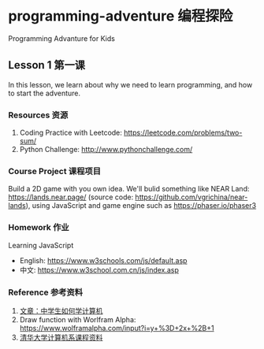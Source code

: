 # programming-adventure 编程探险
Programming Advanture for Kids


## Lesson 1 第一课

In this lesson, we learn about why we need to learn programming, and how to start the adventure. 

### Resources 资源

1. Coding Practice with Leetcode: https://leetcode.com/problems/two-sum/
2. Python Challenge: http://www.pythonchallenge.com/

### Course Project 课程项目

Build a 2D game with you own idea. We'll bulid something like NEAR Land: https://lands.near.page/ (source code: https://github.com/vgrichina/near-lands),  using JavaScript and game engine such as https://phaser.io/phaser3

### Homework 作业

Learning JavaScript
  - English: https://www.w3schools.com/js/default.asp
  - 中文: https://www.w3school.com.cn/js/index.asp

### Reference 参考资料

1. [文章：中学生如何学计算机](https://mp.weixin.qq.com/s/tRkzZYquASSXTN-Q6sEeYA)
2. Draw function with Worlfram Alpha: https://www.wolframalpha.com/input?i=y+%3D+2x+%2B+1
3. [清华大学计算机系课程资料](https://github.com/PKUanonym/REKCARC-TSC-UHT)
